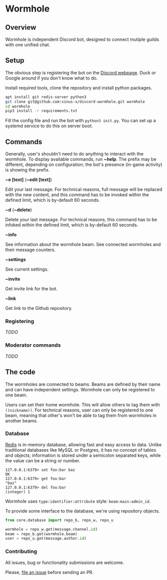 # Wormhole

## Overview

Wormhole is independent Discord bot, designed to connect mutiple guilds with one unified chat.

## Setup

The obvious step is registering the bot on the [Discord webpage][developers]. Duck or Google around if you don't know what to do.

Install required tools, clone the repository and install python packages.

```bash
apt install git redis-server python3
git clone git@github.com:sinus-x/discord-wormhole.git wormhole
cd wormhole
pip3 install -r requirements.txt
```

Fill the config file and run the bot with `python3 init.py`. You can set up a systemd service to do this on server boot.

## Commands

Generally, user's shouldn't need to do anything to interact with the wormhole. To display available commands, run **~help**. The prefix may be different, depending on configuration; the bot's presence (in-game activity) is showing the prefix.

**~e [text]** (**~edit [text]**)

Edit your last message. For technical reasons, full message will be replaced with the new content, and this command has to be invoked within the defined limit, which is by-default 60 seconds.

**~d** (**~delete**)

Delete your last message. For technical reasons, this command has to be infoked within the defined limit, which is by-default 60 seconds.

**~info**

See information about the wormhole beam. See connected wormholes and their message counters.

**~settings**

See current settings.

**~invite**

Get invite link for the bot.

**~link**

Get link to the Github repository.

### Registering

_TODO_

### Moderator commands

_TODO_

## The code

The wormholes are connected to beams. Beams are defined by their name and can have independent settings. Wormhole can only be registered to one beam.

Users can set their home wormhole. This will allow others to tag them with `((nickname))`. For technical reasons, user can only be registered to one beam, meaning that other's won't be able to tag them from wormholes in another beams.

### Database

[Redis][redis] is in-memory database, allowing fast and easy access to data. Unlike traditional databases like MySQL or Postgres, it has no concept of tables and objects; information is stored under a semicolon separated keys, while the value can be a string or number.

```
127.0.0.1:6379> set foo:bar baz
OK
127.0.0.1:6379> get foo:bar
"baz"
127.0.0.1:6379> del foo:bar
(integer) 1
```

Wormhole uses `type:identifier:attribute` style: `beam:main:admin_id`.

To provide some interface to the database, we're using repository objects.

```python
from core.database import repo_b, repo_w, repo_u

wormhole = repo_w.get(message.channel.id)
beam = repo_b.get(wormhole.beam)
user = repo_u.get(message.author.id)
```

### Contributing

All issues, bug or functionality submissions are welcome.

Please, [file an issue][issues] before sending an PR.


[developers]: https://discord.com/developers
[issues]: https://github.com/sinus-x/discord-wormhole/issues
[redis]: https://redis.io
